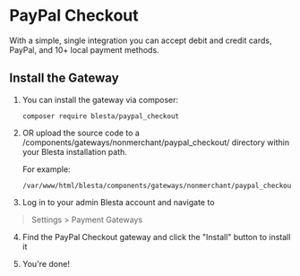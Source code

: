 # PayPal Checkout

With a simple, single integration you can accept debit and credit cards, PayPal, and 10+ local payment methods.

## Install the Gateway

1. You can install the gateway via composer:

    ```
    composer require blesta/paypal_checkout
    ```

2. OR upload the source code to a /components/gateways/nonmerchant/paypal_checkout/ directory within
your Blesta installation path.

    For example:

    ```
    /var/www/html/blesta/components/gateways/nonmerchant/paypal_checkout/
    ```

3. Log in to your admin Blesta account and navigate to
> Settings > Payment Gateways

4. Find the PayPal Checkout gateway and click the "Install" button to install it

5. You're done!
